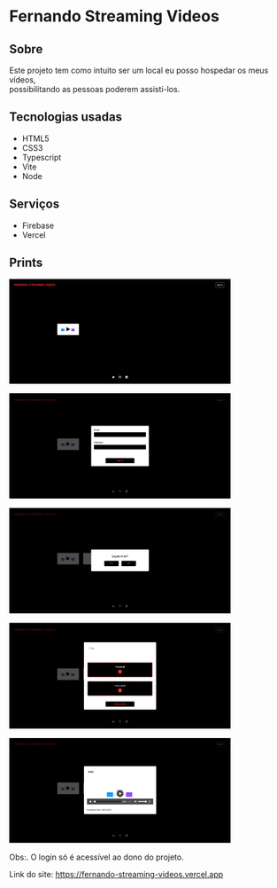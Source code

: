# Fernando Streaming Videos

## Sobre
Este projeto tem como intuito ser um local eu posso hospedar os meus vídeos,<br>
possibilitando as pessoas poderem assisti-los.<br>

## Tecnologias usadas

- HTML5
- CSS3
- Typescript
- Vite
- Node


## Serviços

- Firebase
- Vercel


## Prints
<img src="./public/screenshots/screenshot-1.png" alt="Screenshot 1"
width="400">

<img src="./public/screenshots/screenshot-2.png" alt="Screenshot 2"
width="400">

<img src="./public/screenshots/screenshot-3.png" alt="Screenshot 3"
width="400">

<img src="./public/screenshots/screenshot-4.png" alt="Screenshot 4"
width="400">

<img src="./public/screenshots/screenshot-5.png" alt="Screenshot 5"
width="400">



Obs:. O login só é acessível ao dono do projeto.


Link do site: https://fernando-streaming-videos.vercel.app